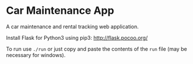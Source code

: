 # Car Maintenance App

A car maintenance and rental tracking web application.

Install Flask for Python3 using pip3: http://flask.pocoo.org/

To run use <code>./run</code> or just copy and paste the contents of the <code>run</code> file (may be necessary for windows).

